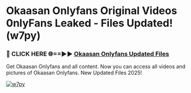 # Okaasan Onlyfans Original Videos 0nlyFans Leaked - Files Updated! (w7py)

<h3>🔴 CLICK HERE 🌐==►► <a href="https://tinyurl.com/ehrbuxhb" rel="nofollow">Okaasan Onlyfans Updated Files</a></h3>

Get Okaasan Onlyfans and all content. Now you can access all videos and pictures of Okaasan Onlyfans. New Updated Files 2025!

[![w7py](https://i.imgur.com/lVYEuWS.gif)](https://tinyurl.com/ehrbuxhb)
